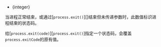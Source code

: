 <!-- YAML
added: v0.11.8
-->

* {integer}

当进程正常结束，或通过[`process.exit()`][]结束但未传递参数时，此数值标识进程结束的状态码。

给[`process.exit(code)`][`process.exit()`]指定一个状态码，会覆盖`process.exitCode`的原有值。


